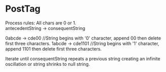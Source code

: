 # PostTag
Process rules:
  All chars are 0 or 1.                                                             
  antecedentString -> consequentString                                             
  
  0abcde -> cde00    //String begins with '0' character, append 00 then delete first three characters.
  1abcde -> cde1101  //String begins with '1' character, append 1101 then delete first three characters.
  
  Iterate until consequentString repeats a previous string creating an infinite oscillation or string shrinks to null string.
